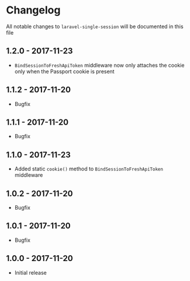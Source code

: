# Changelog

All notable changes to `laravel-single-session` will be documented in this file

## 1.2.0 - 2017-11-23

- ```BindSessionToFreshApiToken``` middleware now only attaches the cookie only when the Passport cookie is present

## 1.1.2 - 2017-11-20

- Bugfix

## 1.1.1 - 2017-11-20

- Bugfix

## 1.1.0 - 2017-11-23

- Added static ```cookie()``` method to ```BindSessionToFreshApiToken``` middleware

## 1.0.2 - 2017-11-20

- Bugfix

## 1.0.1 - 2017-11-20

- Bugfix

## 1.0.0 - 2017-11-20

- Initial release

